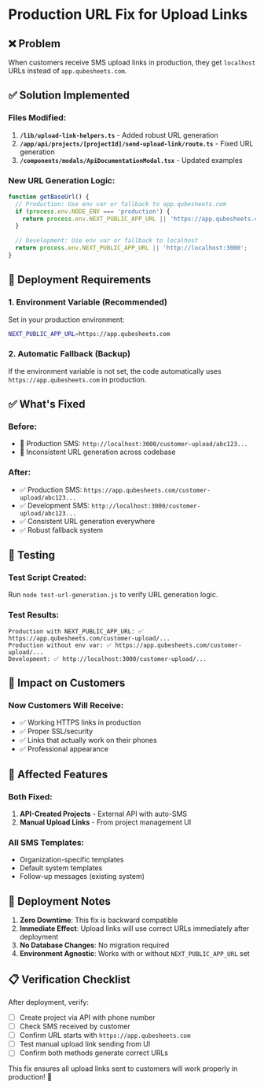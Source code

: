 # Production URL Fix for Upload Links

## ❌ Problem
When customers receive SMS upload links in production, they get `localhost` URLs instead of `app.qubesheets.com`.

## ✅ Solution Implemented

### Files Modified:
1. **`/lib/upload-link-helpers.ts`** - Added robust URL generation
2. **`/app/api/projects/[projectId]/send-upload-link/route.ts`** - Fixed URL generation
3. **`/components/modals/ApiDocumentationModal.tsx`** - Updated examples

### New URL Generation Logic:
```javascript
function getBaseUrl() {
  // Production: Use env var or fallback to app.qubesheets.com
  if (process.env.NODE_ENV === 'production') {
    return process.env.NEXT_PUBLIC_APP_URL || 'https://app.qubesheets.com';
  }
  
  // Development: Use env var or fallback to localhost
  return process.env.NEXT_PUBLIC_APP_URL || 'http://localhost:3000';
}
```

## 🚀 Deployment Requirements

### 1. Environment Variable (Recommended)
Set in your production environment:
```bash
NEXT_PUBLIC_APP_URL=https://app.qubesheets.com
```

### 2. Automatic Fallback (Backup)
If the environment variable is not set, the code automatically uses `https://app.qubesheets.com` in production.

## ✅ What's Fixed

### Before:
- 🔴 Production SMS: `http://localhost:3000/customer-upload/abc123...`
- 🔴 Inconsistent URL generation across codebase

### After:
- ✅ Production SMS: `https://app.qubesheets.com/customer-upload/abc123...`
- ✅ Development SMS: `http://localhost:3000/customer-upload/abc123...`
- ✅ Consistent URL generation everywhere
- ✅ Robust fallback system

## 🧪 Testing

### Test Script Created:
Run `node test-url-generation.js` to verify URL generation logic.

### Test Results:
```
Production with NEXT_PUBLIC_APP_URL: ✅ https://app.qubesheets.com/customer-upload/...
Production without env var: ✅ https://app.qubesheets.com/customer-upload/...
Development: ✅ http://localhost:3000/customer-upload/...
```

## 📱 Impact on Customers

### Now Customers Will Receive:
- ✅ Working HTTPS links in production
- ✅ Proper SSL/security
- ✅ Links that actually work on their phones
- ✅ Professional appearance

## 🔧 Affected Features

### Both Fixed:
1. **API-Created Projects** - External API with auto-SMS
2. **Manual Upload Links** - From project management UI

### All SMS Templates:
- Organization-specific templates
- Default system templates
- Follow-up messages (existing system)

## 🚨 Deployment Notes

1. **Zero Downtime**: This fix is backward compatible
2. **Immediate Effect**: Upload links will use correct URLs immediately after deployment
3. **No Database Changes**: No migration required
4. **Environment Agnostic**: Works with or without `NEXT_PUBLIC_APP_URL` set

## 📋 Verification Checklist

After deployment, verify:
- [ ] Create project via API with phone number
- [ ] Check SMS received by customer
- [ ] Confirm URL starts with `https://app.qubesheets.com`
- [ ] Test manual upload link sending from UI
- [ ] Confirm both methods generate correct URLs

This fix ensures all upload links sent to customers will work properly in production! 🎉